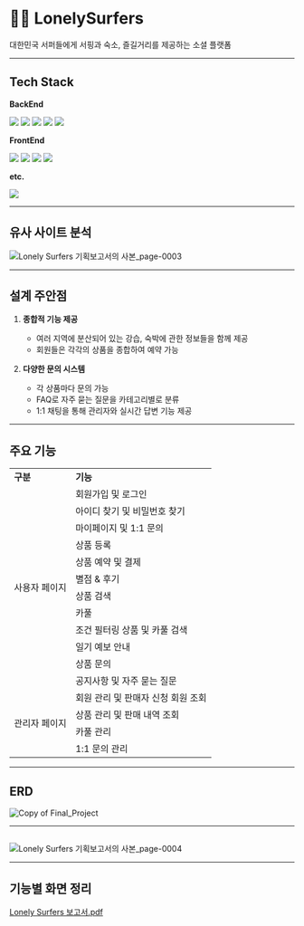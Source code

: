 # 🏄‍♂️ LonelySurfers

대한민국 서퍼들에게 서핑과 숙소, 즐길거리를 제공하는 소셜 플랫폼

---
## Tech Stack

**BackEnd**

<img src="https://img.shields.io/badge/JAVA 8-007396?style=flat&logo=Java&logoColor=white"/> <img src="https://img.shields.io/badge/Spring-6DB33F?style=flat&logo=Spring&logoColor=white"/> <img src="https://img.shields.io/badge/Maven-C71A36?style=flat&logo=Maven&logoColor=white"/>
<img src="https://img.shields.io/badge/Oracle-F80000?style=flat&logo=Oracle&logoColor=white"/> <img src="https://img.shields.io/badge/MyBatis-000000?style=flat&logo=MyBatis&logoColor=white"> 


**FrontEnd**

<img src="https://img.shields.io/badge/HTML5-E34F26?style=flat&logo=HTML5&logoColor=white"/> <img src="https://img.shields.io/badge/CSS3-1572B6?style=flat&logo=CSS3&logoColor=white"/> <img src="https://img.shields.io/badge/JavaScript-F7DF1E?style=flat&logo=JavaScript&logoColor=white"/>  <img src="https://img.shields.io/badge/jQuery-0769AD?style=flat&logo=jQuery&logoColor=white"/>


**etc.**

<img src="https://img.shields.io/badge/Slack-4A154B?style=flat&logo=Slack&logoColor=white"/>

---
## 유사 사이트 분석
![Lonely Surfers 기획보고서의 사본_page-0003](https://github.com/eun417/wam/assets/126125547/ab3dbd76-f26d-4f4a-bedd-8e120e17bb7d)

---
## 설계 주안점
1. **종합적 기능 제공**
    - 여러 지역에 분산되어 있는 강습, 숙박에 관한 정보들을 함께 제공
    - 회원들은 각각의 상품을 종합하여 예약 가능

2. **다양한 문의 시스템**
    - 각 상품마다 문의 가능
    - FAQ로 자주 묻는 질문을 카테고리별로 분류
    - 1:1 채팅을 통해 관리자와 실시간 답변 기능 제공

---
## 주요 기능
<table>
  <tr>
    <td><b>구분</b></td>
    <td><b>기능</b></td>
  </tr>
  <tr>
    <td rowspan=12>사용자 페이지</td>
    <td>회원가입 및 로그인</td>
  </tr>
  <tr>
    <td>아이디 찾기 및 비밀번호 찾기</td>
  </tr>
  <tr>
    <td>마이페이지 및 1:1 문의</td>
  </tr>
  <tr>
    <td>상품 등록</td>
  </tr>
  <tr>
    <td>상품 예약 및 결제</td>
  </tr>
  <tr>
    <td>별점 & 후기</td>
  </tr>
  <tr>
    <td>상품 검색</td>
  </tr>
  <tr>
    <td>카풀</td>
  </tr>
  <tr>
    <td>조건 필터링 상품 및 카풀 검색</td>
  </tr>
  <tr>
    <td>일기 예보 안내</td>
  </tr>
  <tr>
    <td>상품 문의</td>
  </tr>
  <tr>
    <td>공지사항 및 자주 묻는 질문</td>
  </tr>
  <tr>
    <td rowspan=4>관리자 페이지</td>
    <td>회원 관리 및 판매자 신청 회원 조회</td>
  </tr>
  <tr>
    <td>상품 관리 및 판매 내역 조회</td>
  </tr>
  <tr>
    <td>카풀 관리</td>
  </tr>
  <tr>
    <td>1:1 문의 관리</td>
  </tr>
</table>

---
## ERD
![Copy of Final_Project](https://github.com/eun417/wam/assets/126125547/6d65bd21-e591-4187-b92d-a720018d461b)

---
## 
![Lonely Surfers 기획보고서의 사본_page-0004](https://github.com/eun417/wam/assets/126125547/c5ce2d3f-02af-41c0-ba0a-f90fbfe7edf0)

---
## 기능별 화면 정리
[Lonely Surfers 보고서.pdf](https://github.com/user-attachments/files/15528883/Lonely.Surfers.pdf)


